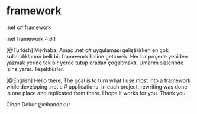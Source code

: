 # framework

.net c# framework

.net framework 4.6.1

[@Turkish] Merhaba,
Amaç .net c# uygulaması geliştirirken en çok kullandıklarımı belli bir framework haline getirmek. Her bir projede yeniden yazmak yerine tek bir yerde tutup oradan çoğaltmaktı.
Umarım sizlerinde işine yarar.
Teşekkürler.

[@English] Hello there,
The goal is to turn what I use most into a framework while developing .net c # applications. In each project, rewriting was done in one place and replicated from there.
I hope it works for you.
Thank you.

Cihan Dokur 
@cihandokur
